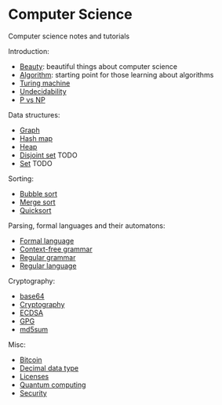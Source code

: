 # Computer Science

Computer science notes and tutorials

Introduction:

- [Beauty](beauty.md): beautiful things about computer science
- [Algorithm](algorithm.md): starting point for those learning about algorithms
- [Turing machine](turing-machine.md)
- [Undecidability](undecidability.md)
- [P vs NP](p-vs-np.md)

Data structures:

- [Graph](graph.md)
- [Hash map](hash-map.md)
- [Heap](heap.md)
- [Disjoint set](disjoint-set.md) TODO
- [Set](set.md) TODO

Sorting:

- [Bubble sort](bubble-sort.md)
- [Merge sort](merge-sort.md)
- [Quicksort](quicksort.md)

Parsing, formal languages and their automatons:

- [Formal language](formal-language.md)
- [Context-free grammar](context-free-grammar.md)
- [Regular grammar](regular-grammar.md)
- [Regular language](regular-language.md)

Cryptography:

- [base64](base64.md)
- [Cryptography](cryptography)
- [ECDSA](ecdsa.md)
- [GPG](gpg.md)
- [md5sum](md5sum.md)

Misc:

- [Bitcoin](bitcoin.md)
- [Decimal data type](decimal-data-type.md)
- [Licenses](licenses.md)
- [Quantum computing](quantum-computing.md)
- [Security](security.md)
